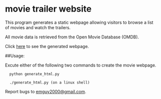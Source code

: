 movie trailer website
=====================

This program generates a static webpage allowing visitors to browse a list of
movies and watch the trailers.

All movie data is retrieved from the Open Movie Database (OMDB).

Click [here][1] to see the generated webpage.

##Usage:

Excute either of the following two commands to create the movie webpage.

      python generate_html.py
      
      ./generate_html.py (on a linux shell)

Report bugs to emguy2000@gmail.com.

[1]:https://emguy.github.io/fresh_tomatoes.html
